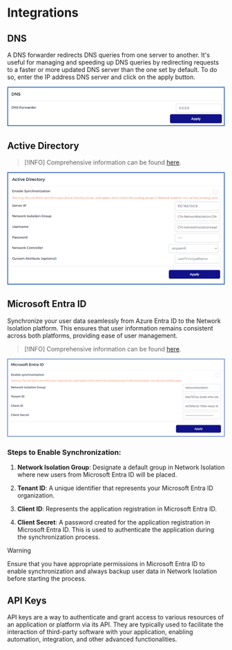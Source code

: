 # Integrations


## DNS

A DNS forwarder redirects DNS queries from one server to another. It's useful for managing and speeding up DNS queries by redirecting requests to a faster or more updated DNS server than the one set by default.
To do so, enter the IP address DNS server and click on the apply button.

![dns_forwarder.png](dns_forwarder.png)

## Active Directory

> [!INFO]
> Comprehensive information can be found [here](/advanced/activedirectory/activedirectory.md).

![integration_ad.png](integration_ad.png ':size=800')

## Microsoft Entra ID

Synchronize your user data seamlessly from Azure Entra ID to the Network Isolation platform. This ensures that user information remains consistent across both platforms, providing ease of user management.

> [!INFO]
> Comprehensive information can be found [here](/advanced/entraid/entraid.md ':size=800').

![micro_entra_id.png](micro_entra_id.png ':size=800')

### **Steps to Enable Synchronization**:

1. **Network Isolation Group**: Designate a default group in Network Isolation where new users from Microsoft Entra ID will be placed.

2. **Tenant ID**: A unique identifier that represents your Microsoft Entra ID organization.

3. **Client ID**: Represents the application registration in Microsoft Entra ID.

4. **Client Secret**: A password created for the application registration in Microsoft Entra ID. This is used to authenticate the application during the synchronization process.

> [!WARNING]
> Ensure that you have appropriate permissions in Microsoft Entra ID to enable synchronization and always backup user data in Network Isolation before starting the process. 

## API Keys

API keys are a way to authenticate and grant access to various resources of an application or platform via its API. They are typically used to facilitate the interaction of third-party software with your application, enabling automation, integration, and other advanced functionalities.

